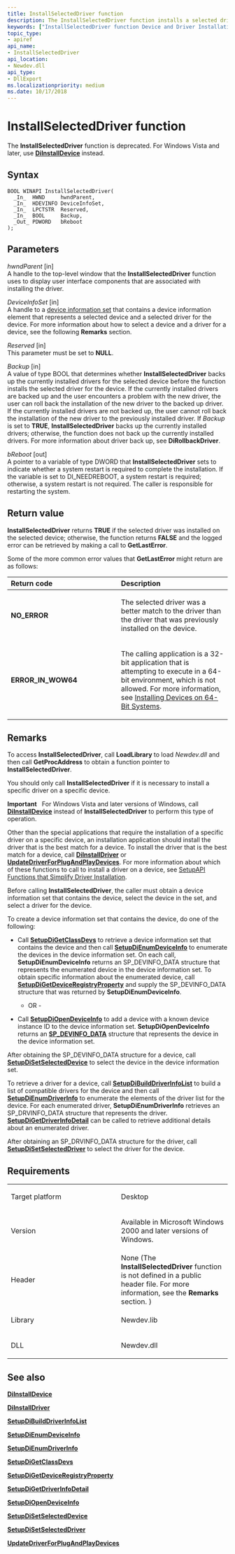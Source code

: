 ```yaml
---
title: InstallSelectedDriver function
description: The InstallSelectedDriver function installs a selected driver on a selected device.
keywords: ["InstallSelectedDriver function Device and Driver Installation"]
topic_type:
- apiref
api_name:
- InstallSelectedDriver
api_location:
- Newdev.dll
api_type:
- DllExport
ms.localizationpriority: medium
ms.date: 10/17/2018
---
```


# InstallSelectedDriver function


The **InstallSelectedDriver** function is deprecated. For Windows Vista and later, use [**DiInstallDevice**](/windows/win32/api/newdev/nf-newdev-diinstalldevice) instead.

## Syntax

```ManagedCPlusPlus
BOOL WINAPI InstallSelectedDriver(
  _In_  HWND     hwndParent,
  _In_  HDEVINFO DeviceInfoSet,
  _In_  LPCTSTR  Reserved,
  _In_  BOOL     Backup,
  _Out_ PDWORD   bReboot
);
```

## Parameters

*hwndParent* \[in\]  
A handle to the top-level window that the **InstallSelectedDriver** function uses to display user interface components that are associated with installing the driver.

*DeviceInfoSet* \[in\]  
A handle to a [device information set](./device-information-sets.md) that contains a device information element that represents a selected device and a selected driver for the device. For more information about how to select a device and a driver for a device, see the following **Remarks** section.

*Reserved* \[in\]  
This parameter must be set to **NULL**.

*Backup* \[in\]  
A value of type BOOL that determines whether **InstallSelectedDriver** backs up the currently installed drivers for the selected device before the function installs the selected driver for the device. If the currently installed drivers are backed up and the user encounters a problem with the new driver, the user can roll back the installation of the new driver to the backed up driver. If the currently installed drivers are not backed up, the user cannot roll back the installation of the new driver to the previously installed driver. If *Backup* is set to **TRUE**, **InstallSelectedDriver** backs up the currently installed drivers; otherwise, the function does not back up the currently installed drivers. For more information about driver back up, see **DiRollbackDriver**.

*bReboot* \[out\]  
A pointer to a variable of type DWORD that **InstallSelectedDriver** sets to indicate whether a system restart is required to complete the installation. If the variable is set to DI\_NEEDREBOOT, a system restart is required; otherwise, a system restart is not required. The caller is responsible for restarting the system.

## Return value

**InstallSelectedDriver** returns **TRUE** if the selected driver was installed on the selected device; otherwise, the function returns **FALSE** and the logged error can be retrieved by making a call to **GetLastError**.

Some of the more common error values that **GetLastError** might return are as follows:

<table>
<colgroup>
<col width="50%" />
<col width="50%" />
</colgroup>
<thead>
<tr class="header">
<th align="left">Return code</th>
<th align="left">Description</th>
</tr>
</thead>
<tbody>
<tr class="odd">
<td align="left"><strong>NO_ERROR</strong></td>
<td align="left"><p>The selected driver was a better match to the driver than the driver that was previously installed on the device.</p></td>
</tr>
<tr class="even">
<td align="left"><strong>ERROR_IN_WOW64</strong></td>
<td align="left"><p>The calling application is a 32-bit application that is attempting to execute in a 64-bit environment, which is not allowed. For more information, see <a href="/windows-hardware/drivers/install/device-installations-on-64-bit-systems" data-raw-source="[Installing Devices on 64-Bit Systems](./device-installations-on-64-bit-systems.md)">Installing Devices on 64-Bit Systems</a>.</p></td>
</tr>
</tbody>
</table>

 

## Remarks

To access **InstallSelectedDriver**, call **LoadLibrary** to load *Newdev.dll* and then call **GetProcAddress** to obtain a function pointer to **InstallSelectedDriver**.

You should only call **InstallSelectedDriver** if it is necessary to install a specific driver on a specific device.

**Important**   For Windows Vista and later versions of Windows, call [**DiInstallDevice**](/windows/win32/api/newdev/nf-newdev-diinstalldevice) instead of **InstallSelectedDriver** to perform this type of operation.

 

Other than the special applications that require the installation of a specific driver on a specific device, an installation application should install the driver that is the best match for a device. To install the driver that is the best match for a device, call [**DiInstallDriver**](/windows/win32/api/newdev/nf-newdev-diinstalldrivera) or [**UpdateDriverForPlugAndPlayDevices**](/windows/win32/api/newdev/nf-newdev-updatedriverforplugandplaydevicesa). For more information about which of these functions to call to install a driver on a device, see [SetupAPI Functions that Simplify Driver Installation](./functions-that-simplify-driver-installation.md).

Before calling **InstallSelectedDriver**, the caller must obtain a device information set that contains the device, select the device in the set, and select a driver for the device.

To create a device information set that contains the device, do one of the following:

-   Call [**SetupDiGetClassDevs**](/windows/win32/api/setupapi/nf-setupapi-setupdigetclassdevsw) to retrieve a device information set that contains the device and then call [**SetupDiEnumDeviceInfo**](/windows/win32/api/setupapi/nf-setupapi-setupdienumdeviceinfo) to enumerate the devices in the device information set. On each call, **SetupDiEnumDeviceInfo** returns an SP\_DEVINFO\_DATA structure that represents the enumerated device in the device information set. To obtain specific information about the enumerated device, call [**SetupDiGetDeviceRegistryProperty**](/windows/win32/api/setupapi/nf-setupapi-setupdigetdeviceregistrypropertya) and supply the SP\_DEVINFO\_DATA structure that was returned by **SetupDiEnumDeviceInfo**.

    - OR -

-   Call [**SetupDiOpenDeviceInfo**](/windows/win32/api/setupapi/nf-setupapi-setupdiopendeviceinfoa) to add a device with a known device instance ID to the device information set. **SetupDiOpenDeviceInfo** returns an [**SP\_DEVINFO\_DATA**](/windows/win32/api/setupapi/ns-setupapi-sp_devinfo_data) structure that represents the device in the device information set.

After obtaining the SP\_DEVINFO\_DATA structure for a device, call [**SetupDiSetSelectedDevice**](/windows/win32/api/setupapi/nf-setupapi-setupdisetselecteddevice) to select the device in the device information set.

To retrieve a driver for a device, call [**SetupDiBuildDriverInfoList**](/windows/win32/api/setupapi/nf-setupapi-setupdibuilddriverinfolist) to build a list of compatible drivers for the device and then call [**SetupDiEnumDriverInfo**](/windows/win32/api/setupapi/nf-setupapi-setupdienumdriverinfoa) to enumerate the elements of the driver list for the device. For each enumerated driver, **SetupDiEnumDriverInfo** retrieves an SP\_DRVINFO\_DATA structure that represents the driver. [**SetupDiGetDriverInfoDetail**](/windows/win32/api/setupapi/nf-setupapi-setupdigetdriverinfodetaila) can be called to retrieve additional details about an enumerated driver.

After obtaining an SP\_DRVINFO\_DATA structure for the driver, call [**SetupDiSetSelectedDriver**](/windows/win32/api/setupapi/nf-setupapi-setupdisetselecteddrivera) to select the driver for the device.

## Requirements

<table>
<colgroup>
<col width="50%" />
<col width="50%" />
</colgroup>
<tbody>
<tr class="odd">
<td align="left"><p>Target platform</p></td>
<td align="left">Desktop</td>
</tr>
<tr class="even">
<td align="left"><p>Version</p></td>
<td align="left"><p>Available in Microsoft Windows 2000 and later versions of Windows.</p></td>
</tr>
<tr class="odd">
<td align="left"><p>Header</p></td>
<td align="left">None (The <strong>InstallSelectedDriver</strong> function is not defined in a public header file. For more information, see the <strong>Remarks</strong> section. )</td>
</tr>
<tr class="even">
<td align="left"><p>Library</p></td>
<td align="left">Newdev.lib</td>
</tr>
<tr class="odd">
<td align="left"><p>DLL</p></td>
<td align="left">Newdev.dll</td>
</tr>
</tbody>
</table>

## See also


[**DiInstallDevice**](/windows/win32/api/newdev/nf-newdev-diinstalldevice)

[**DiInstallDriver**](/windows/win32/api/newdev/nf-newdev-diinstalldrivera)

[**SetupDiBuildDriverInfoList**](/windows/win32/api/setupapi/nf-setupapi-setupdibuilddriverinfolist)

[**SetupDiEnumDeviceInfo**](/windows/win32/api/setupapi/nf-setupapi-setupdienumdeviceinfo)

[**SetupDiEnumDriverInfo**](/windows/win32/api/setupapi/nf-setupapi-setupdienumdriverinfoa)

[**SetupDiGetClassDevs**](/windows/win32/api/setupapi/nf-setupapi-setupdigetclassdevsw)

[**SetupDiGetDeviceRegistryProperty**](/windows/win32/api/setupapi/nf-setupapi-setupdigetdeviceregistrypropertya)

[**SetupDiGetDriverInfoDetail**](/windows/win32/api/setupapi/nf-setupapi-setupdigetdriverinfodetaila)

[**SetupDiOpenDeviceInfo**](/windows/win32/api/setupapi/nf-setupapi-setupdiopendeviceinfoa)

[**SetupDiSetSelectedDevice**](/windows/win32/api/setupapi/nf-setupapi-setupdisetselecteddevice)

[**SetupDiSetSelectedDriver**](/windows/win32/api/setupapi/nf-setupapi-setupdisetselecteddrivera)

[**UpdateDriverForPlugAndPlayDevices**](/windows/win32/api/newdev/nf-newdev-updatedriverforplugandplaydevicesa)

